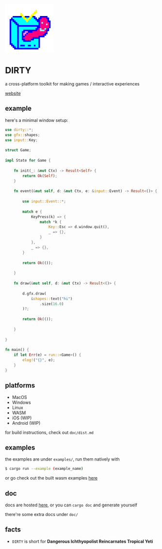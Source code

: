 ![logo](logo.png)

# DIRTY
a cross-platform toolkit for making games / interactive experiences

[website](http://tool.enemyspy.me/)

## example
here's a minimal window setup:

```rust
use dirty::*;
use gfx::shapes;
use input::Key;

struct Game;

impl State for Game {

	fn init(_: &mut Ctx) -> Result<Self> {
		return Ok(Self);
	}

	fn event(&mut self, d: &mut Ctx, e: &input::Event) -> Result<()> {

		use input::Event::*;

		match e {
			KeyPress(k) => {
				match *k {
					Key::Esc => d.window.quit(),
					_ => {},
				}
			},
			_ => {},
		}

		return Ok(());

	}

	fn draw(&mut self, d: &mut Ctx) -> Result<()> {

		d.gfx.draw(
			&shapes::text("hi")
				.size(16.0)
		)?;

		return Ok(());

	}

}

fn main() {
	if let Err(e) = run::<Game>() {
		elog!("{}", e);
	}
}
```

## platforms
- MacOS
- Windows
- Linux
- WASM
- iOS (WIP)
- Android (WIP)

for build instructions, check out `doc/dist.md`

## examples

the examples are under `examples/`, run them natively with

```sh
$ cargo run --example (example_name)
```

or go check out the built wasm examples [here](https://tool.enemyspy.xyz/examples.html)

## doc
docs are hosted [here](https://tool.enemyspy.xyz/doc/dirty/index.html), or you can `cargo doc` and generate yourself

there're some extra docs under `doc/`

## facts
- `DIRTY` is short for **Dangerous Ichthyopolist Reincarnates Tropical Yeti**

